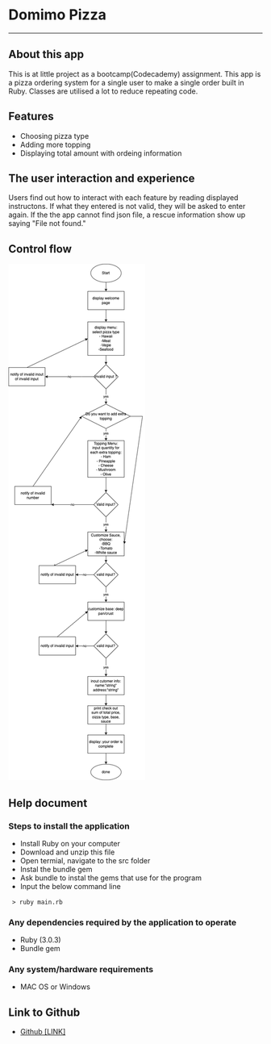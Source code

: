 # Domimo Pizza
------

## About this app
This is at little project as a bootcamp(Codecademy) assignment. This app is a pizza ordering system for a single user to make a single order built in Ruby. Classes are utilised a lot to reduce repeating code.

##  Features
- Choosing pizza type
- Adding more topping
- Displaying total amount with ordeing information
 

## The user interaction and experience
Users find out how to interact with each feature by reading displayed instructons. If what they entered is not valid, they will be asked to enter again. If the the app cannot find json file, a rescue information show up saying "File not found." 

## Control flow
![alt_text](https://github.com/xinyirachel/RubyTermimalApp/blob/main/docs/flow.png)

## Help document
### Steps to install the application 
- Install Ruby on your computer
- Download and unzip this file
- Open termial, navigate to the src folder
- Instal the bundle gem
- Ask bundle to instal the gems that use for the program
- Input the below command line
```
 > ruby main.rb
```
### Any dependencies required by the application to operate
- Ruby (3.0.3)
- Bundle gem

### Any system/hardware requirements
- MAC OS or Windows

## Link to Github
- [Github [LINK]](https://github.com/xinyirachel/RubyTermimalApp)





